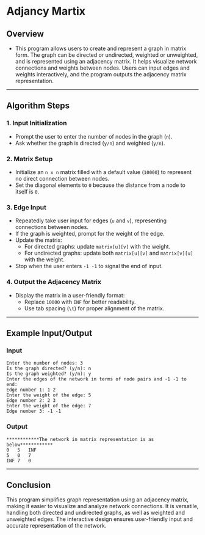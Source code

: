 # Adjancy Martix
## Overview  
- This program allows users to create and represent a graph in matrix form. The graph can be directed or undirected, weighted or unweighted, and is represented using an adjacency matrix. It helps visualize network connections and weights between nodes. Users can input edges and weights interactively, and the program outputs the adjacency matrix representation.  
---
## Algorithm Steps  
### 1. **Input Initialization**  
   - Prompt the user to enter the number of nodes in the graph (`n`).  
   - Ask whether the graph is directed (`y/n`) and weighted (`y/n`).
### 2. **Matrix Setup**  
   - Initialize an `n x n` matrix filled with a default value (`10000`) to represent no direct connection between nodes.  
   - Set the diagonal elements to `0` because the distance from a node to itself is `0`.  

### 3. **Edge Input**  
   - Repeatedly take user input for edges (`u` and `v`), representing connections between nodes.  
   - If the graph is weighted, prompt for the weight of the edge.  
   - Update the matrix:  
     - For directed graphs: update `matrix[u][v]` with the weight.  
     - For undirected graphs: update both `matrix[u][v]` and `matrix[v][u]` with the weight.  
   - Stop when the user enters `-1 -1` to signal the end of input.  

### 4. **Output the Adjacency Matrix**  
   - Display the matrix in a user-friendly format:  
     - Replace `10000` with `INF` for better readability.  
     - Use tab spacing (`\t`) for proper alignment of the matrix.  

---

## Example Input/Output  

### **Input**  
```
Enter the number of nodes: 3  
Is the graph directed? (y/n): n  
Is the graph weighted? (y/n): y  
Enter the edges of the network in terms of node pairs and -1 -1 to end:  
Edge number 1: 1 2  
Enter the weight of the edge: 5  
Edge number 2: 2 3  
Enter the weight of the edge: 7  
Edge number 3: -1 -1  
```  

### **Output**  
```
************The network in matrix representation is as below************  
0	5	INF  
5	0	7  
INF	7	0  
```  

---

## Conclusion  
This program simplifies graph representation using an adjacency matrix, making it easier to visualize and analyze network connections. It is versatile, handling both directed and undirected graphs, as well as weighted and unweighted edges. The interactive design ensures user-friendly input and accurate representation of the network.
